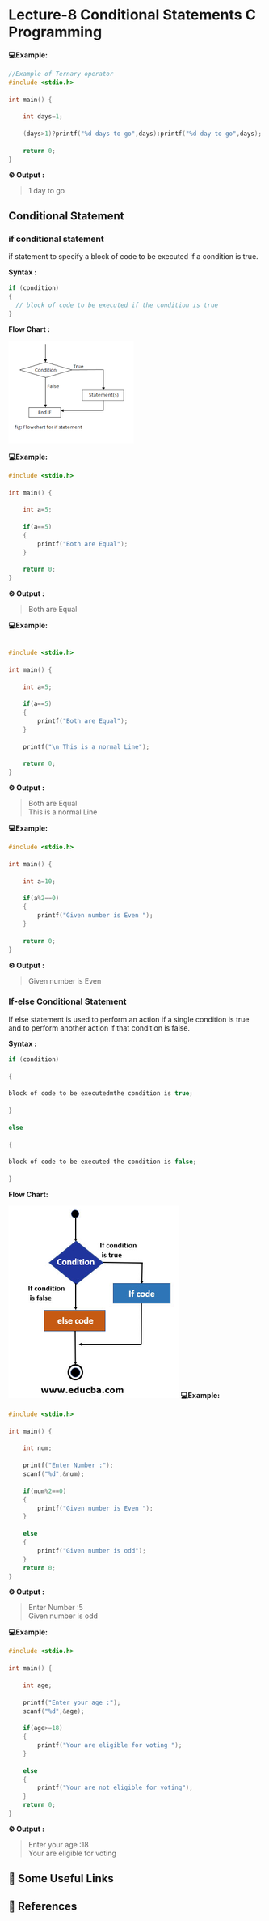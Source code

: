 # Lecture-8 Conditional Statements C Programming 

**💻Example:**
```c
//Example of Ternary operator  
#include <stdio.h>

int main() {
    
    int days=1;
    
    (days>1)?printf("%d days to go",days):printf("%d day to go",days);
    
    return 0;
}
```
**⚙️ Output :**
>1 day to go 


 ## Conditional Statement 

 ### if conditional statement 

if statement to specify a block of code to be executed if a condition is true.

**Syntax :**
```c
if (condition) 
{ 
  // block of code to be executed if the condition is true
}
```
**Flow Chart :**

![Flowchart](if-img.png)

**💻Example:**
```c
#include <stdio.h>

int main() {
    
    int a=5;
    
    if(a==5)
    {
        printf("Both are Equal");
    }
    
    return 0;
}
```
**⚙️ Output :**
>Both are Equal

 
**💻Example:**
```c

#include <stdio.h>

int main() {
    
    int a=5;
    
    if(a==5)
    {
        printf("Both are Equal");
    }
    
    printf("\n This is a normal Line");
    
    return 0;
}
```
**⚙️ Output :**
>Both are Equal    
 This is a normal Line

 
**💻Example:**
```c
#include <stdio.h>

int main() {
    
    int a=10;
    
    if(a%2==0)
    {
        printf("Given number is Even ");
    }
    
    return 0;
}
```
**⚙️ Output :**
>Given number is Even

### If-else Conditional Statement

If else statement is used to perform an action if a single condition is true and to perform another action if that condition is false.
 
**Syntax :**
```c
if (condition)

{

block of code to be executedmthe condition is true;

}

else

{

block of code to be executed the condition is false;

}
```
**Flow Chart:**

![flowchart](if-else-img.jpg)
**💻Example:**
```c
#include <stdio.h>

int main() {
    
    int num;
    
    printf("Enter Number :");
    scanf("%d",&num);
    
    if(num%2==0)
    {
        printf("Given number is Even ");
    }
    
    else
    {
        printf("Given number is odd");
    }
    return 0;
}
```
**⚙️ Output :**
>Enter Number :5   
Given number is odd


**💻Example:**
```c
#include <stdio.h>

int main() {
    
    int age;
    
    printf("Enter your age :");
    scanf("%d",&age);
    
    if(age>=18)
    {
        printf("Your are eligible for voting ");
    }
    
    else
    {
        printf("Your are not eligible for voting");
    }
    return 0;
}
```
**⚙️ Output :**
>Enter your age :18  
Your are eligible for voting 


## 🔗 Some Useful Links

## 📖 References